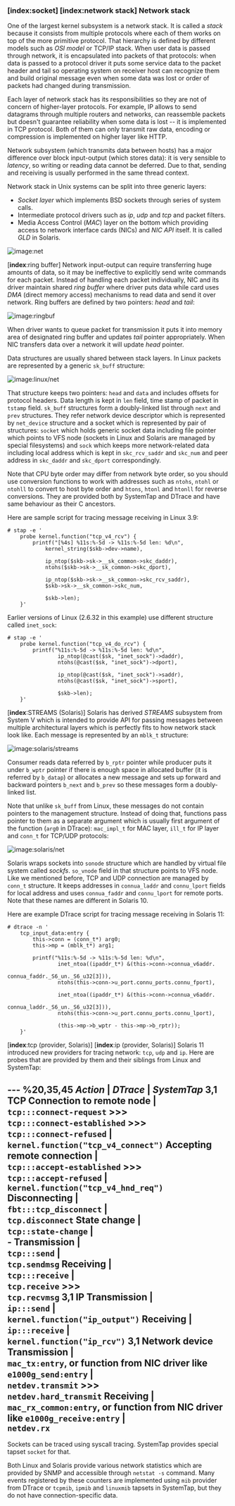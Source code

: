 ### [__index__:socket] [__index__:network stack] Network stack

One of the largest kernel subsystem is a network stack. It is called a _stack_ because it consists from multiple protocols where each of them works on top of the more primitive protocol. That hierarchy is defined by different models such as _OSI model_ or TCP/IP stack. When user data is passed through network, it is encapsulated into packets of that protocols: when data is passed to a protocol driver it puts some service data to the packet header and tail so operating system on receiver host can recognize them and build original message even when some data was lost or order of packets had changed during transmission. 

Each layer of network stack has its responsibilities so they are not of concern of higher-layer protocols. For example, IP allows to send datagrams through multiple routers and networks, can reassemble packets but doesn't guarantee reliability when some data is lost -- it is implemented in TCP protocol. Both of them can only transmit raw data, encoding or compression is implemented on higher layer like HTTP. 

Network subsystem (which transmits data between hosts) has a major difference over block input-output (which stores data): it is very sensible to _latency_, so writing or reading data cannot be deferred. Due to that, sending and receiving is usually performed in the same thread context.

Network stack in Unix systems can be split into three generic layers:
   * _Socket layer_ which implements BSD sockets through series of system calls.
   * Intermediate protocol drivers such as _ip_, _udp_ and _tcp_ and packet filters.
   * Media Access Control (_MAC_) layer on the bottom which providing access to network interface cards (NICs) and _NIC API_ itself. It is called _GLD_ in Solaris.

![image:net](net.png)
   
[__index__:ring buffer] Network input-output can require transferring huge amounts of data, so it may be ineffective to explicitly send write commands for each packet. Instead of handling each packet individually, NIC and its driver maintain shared _ring buffer_ where driver puts data while card uses _DMA_ (direct memory access) mechanisms to read data and send it over network. Ring buffers are defined by two pointers: _head_ and _tail_:

![image:ringbuf](ringbuf.png)

When driver wants to queue packet for transmission it puts it into memory area of designated ring buffer and updates _tail_ pointer appropriately. When NIC transfers data over a network it will update _head_ pointer.

Data structures are usually shared between stack layers. In Linux packets are represented by a generic `sk_buff` structure:

![image:linux/net](linux/net.png)

That structure keeps two pointers: `head` and `data` and includes offsets for protocol headers. Data length is kept in `len` field, time stamp of packet in `tstamp` field. `sk_buff` structures form a doubly-linked list through `next` and `prev` structures. They refer network device descriptor which is represented by `net_device` structure and a socket which is represented by pair of structures: `socket` which holds generic socket data including file pointer which points to VFS node (sockets in Linux and Solaris are managed by special filesystems) and `sock` which keeps more network-related data including local address which is kept in `skc_rcv_saddr` and `skc_num` and peer address in `skc_daddr` and `skc_dport` correspondingly. 

Note that CPU byte order may differ from network byte order, so you should use conversion functions to work with addresses such as `ntohs`, `ntohl` or `ntohll` to convert to host byte order and `htons`, `htonl` and `htonll` for reverse conversions. They are provided both by SystemTap and DTrace and have same behaviour as their C ancestors.

Here are sample script for tracing message receiving in Linux 3.9:
```
# stap -e '
    probe kernel.function("tcp_v4_rcv") {
        printf("[%4s] %11s:%-5d -> %11s:%-5d len: %d\n",
            kernel_string($skb->dev->name),
                    
            ip_ntop($skb->sk->__sk_common->skc_daddr), 
            ntohs($skb->sk->__sk_common->skc_dport),
                    
            ip_ntop($skb->sk->__sk_common->skc_rcv_saddr), 
            $skb->sk->__sk_common->skc_num,
                    
            $skb->len);
    }'
```

Earlier versions of Linux (2.6.32 in this example) use different structure called `inet_sock`:
```
# stap -e '
    probe kernel.function("tcp_v4_do_rcv") {
        printf("%11s:%-5d -> %11s:%-5d len: %d\n",
                ip_ntop(@cast($sk, "inet_sock")->daddr), 
                ntohs(@cast($sk, "inet_sock")->dport),
                    
                ip_ntop(@cast($sk, "inet_sock")->saddr), 
                ntohs(@cast($sk, "inet_sock")->sport),
                    
                $skb->len);
    }'
```

[__index__:STREAMS (Solaris)] Solaris has derived _STREAMS_ subsystem from System V which is intended to provide API for passing messages between multiple architectural layers which is perfectly fits to how network stack look like. Each message is represented by an `mblk_t` structure:

![image:solaris/streams](solaris/streams.png)

Consumer reads data referred by `b_rptr` pointer while producer puts it under `b_wptr` pointer if there is enough space in allocated buffer (it is referred by `b_datap`) or allocates a new message and sets up forward and backward pointers `b_next` and `b_prev` so these messages form a doubly-linked list.

Note that unlike `sk_buff` from Linux, these messages do not contain pointers to the management structure. Instead of doing that,  functions pass pointer to them as a separate argument which is usually first argument of the function (`arg0` in DTrace): `mac_impl_t` for MAC layer, `ill_t` for IP layer and `conn_t` for TCP/UDP protocols:

![image:solaris/net](solaris/net.png)

Solaris wraps sockets into `sonode` structure which are handled by virtual file system called _sockfs_. `so_vnode` field in that structure points to VFS node. Like we mentioned before, TCP and UDP connection are managed by `conn_t` structure. It keeps addresses in `connua_laddr` and `connu_lport` fields for local address and uses `connua_faddr` and `connu_lport` for remote ports. Note that these names are different in Solaris 10. 

Here are example DTrace script for tracing message receiving in Solaris 11:
```
# dtrace -n '
    tcp_input_data:entry {
        this->conn = (conn_t*) arg0;
        this->mp = (mblk_t*) arg1;
        
        printf("%11s:%-5d -> %11s:%-5d len: %d\n",
                inet_ntoa((ipaddr_t*) &(this->conn->connua_v6addr.
                                            connua_faddr._S6_un._S6_u32[3])),
                ntohs(this->conn->u_port.connu_ports.connu_fport),
                
                inet_ntoa((ipaddr_t*) &(this->conn->connua_v6addr.
                                            connua_laddr._S6_un._S6_u32[3])),
                ntohs(this->conn->u_port.connu_ports.connu_lport),
                
                (this->mp->b_wptr - this->mp->b_rptr));
    }'
```

[__index__:tcp (provider, Solaris)] [__index__:ip (provider, Solaris)] Solaris 11 introduced new providers for tracing network: `tcp`, `udp` and `ip`. Here are probes that are provided by them and their siblings from Linux and SystemTap:

--- %20,35,45
_Action_ | _DTrace_ | _SystemTap_
3,1 **TCP**
Connection to remote node | \
    `tcp:::connect-request`     >>> \
    `tcp:::connect-established` >>> \
    `tcp:::connect-refused`       | \
    `kernel.function("tcp_v4_connect")`
Accepting remote connection | \
    `tcp:::accept-established` >>> \
    `tcp:::accept-refused`      | \
    `kernel.function("tcp_v4_hnd_req")`
Disconnecting               | \
    `fbt:::tcp_disconnect`      | \
    `tcp.disconnect`
State change                | \
    `tcp::state-change`         | \
    -
Transmission                | \
    `tcp:::send`                | \
    `tcp.sendmsg`
Receiving                   | \
    `tcp:::receive`             | \
    `tcp.receive`              >>>\
    `tcp.recvmsg`
3,1 **IP**
Transmission                | \
    `ip:::send`                 | \
    `kernel.function("ip_output")`
Receiving                   | \
    `ip:::receive`              | \
    `kernel.function("ip_rcv")`
3,1 **Network device**
Transmission                | \
    `mac_tx:entry`, or function from NIC driver like `e1000g_send:entry`  | \
    `netdev.transmit`          >>>\
    `netdev.hard_transmit`
Receiving                   | \
    `mac_rx_common:entry`, or function from NIC driver like `e1000g_receive:entry`  | \
    `netdev.rx`
---

Sockets can be traced using syscall tracing. SystemTap provides special tapset `socket` for that.

Both Linux and Solaris provide various network statistics which are provided by SNMP and accessible through `netstat -s` command. Many events registered by these counters are implemented using `mib` provider from DTrace or `tcpmib`, `ipmib` and `linuxmib` tapsets in SystemTap, but they do not have connection-specific data.
